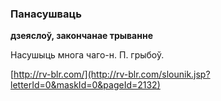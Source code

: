 ### Панасушваць
**дзеяслоў, закончанае трыванне**

Насушыць многа чаго-н. П. грыбоў.

<a rel="author">[http://rv-blr.com/](http://rv-blr.com/slounik.jsp?letterId=0&maskId=0&pageId=2132)</a>
